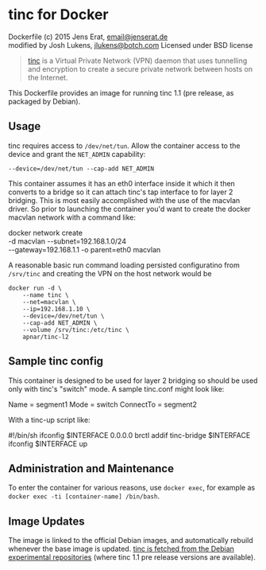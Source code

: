 # tinc for Docker

Dockerfile (c) 2015 Jens Erat, email@jenserat.de  
modified by Josh Lukens, jlukens@botch.com
Licensed under BSD license

> [tinc](http://www.tinc-vpn.org) is a Virtual Private Network (VPN) daemon that uses tunnelling and encryption to create a secure private network between hosts on the Internet.

This Dockerfile provides an image for running tinc 1.1 (pre release, as packaged by Debian).

## Usage

tinc requires access to `/dev/net/tun`. Allow the container access to the device and grant the `NET_ADMIN` capability:

    --device=/dev/net/tun --cap-add NET_ADMIN

This container assumes it has an eth0 interface inside it which it then converts to a bridge so it can attach tinc's tap interface to for layer 2 bridging.  This is most easily accomplished with the use of the macvlan driver.  So prior to launching the container you'd want to create the docker macvlan network with a command like:

  docker network create \
    -d macvlan --subnet=192.168.1.0/24 \
    --gateway=192.168.1.1 -o parent=eth0 macvlan

A reasonable basic run command loading persisted configuratino from `/srv/tinc` and creating the VPN on the host network would be

    docker run -d \
        --name tinc \
        --net=macvlan \
        --ip=192.168.1.10 \
        --device=/dev/net/tun \
        --cap-add NET_ADMIN \
        --volume /srv/tinc:/etc/tinc \
        apnar/tinc-l2 

## Sample tinc config

This container is designed to be used for layer 2 bridging so should be used only with tinc's "switch" mode.  A sample tinc.conf might look like:

  Name = segment1
  Mode = switch
  ConnectTo = segment2

With a tinc-up script like:

  #!/bin/sh
  ifconfig $INTERFACE 0.0.0.0
  brctl addif tinc-bridge $INTERFACE
  ifconfig $INTERFACE up

## Administration and Maintenance

To enter the container for various reasons, use `docker exec`, for example as `docker exec -ti [container-name] /bin/bash`.

## Image Updates

The image is linked to the official Debian images, and automatically rebuild whenever the base image is updated. [tinc is fetched from the Debian experimental repositories](https://packages.debian.org/experimental/tinc) (where tinc 1.1 pre release versions are available).
